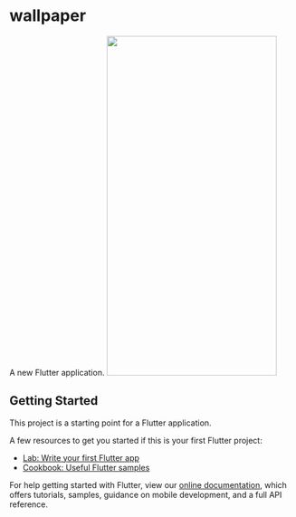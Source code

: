 # wallpaper

A new Flutter application.
<img src="https://user-images.githubusercontent.com/60656624/169227361-61a11c59-2112-4096-89f6-66d5c810c520.png" width="300" height="600">
## Getting Started

This project is a starting point for a Flutter application.

A few resources to get you started if this is your first Flutter project:

- [Lab: Write your first Flutter app](https://flutter.dev/docs/get-started/codelab)
- [Cookbook: Useful Flutter samples](https://flutter.dev/docs/cookbook)

For help getting started with Flutter, view our
[online documentation](https://flutter.dev/docs), which offers tutorials,
samples, guidance on mobile development, and a full API reference.
